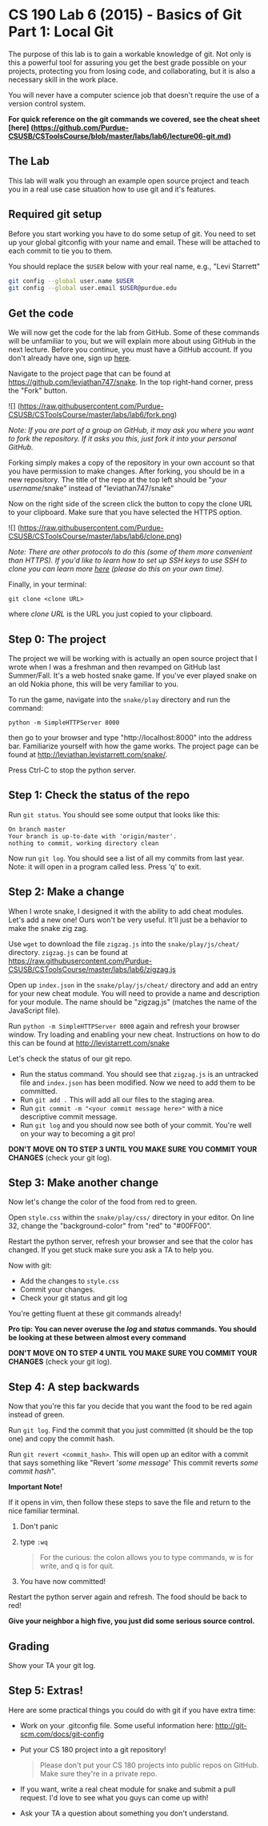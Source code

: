 # CS 190 Lab 6 (2015) - Basics of Git Part 1: Local Git

The purpose of this lab is to gain a workable knowledge of git. Not only is this a powerful
tool for assuring you get the best grade possible on your projects, protecting you from losing
code, and collaborating, but it is also a necessary skill in the work place.

You will never have a computer science job that doesn't require the use of a version control system.

__For quick reference on the git commands we covered, see the cheat sheet [here] (https://github.com/Purdue-CSUSB/CSToolsCourse/blob/master/labs/lab6/lecture06-git.md)__

## The Lab

This lab will walk you through an example open source project and teach you in a real use case situation
how to use git and it's features.

## Required git setup

Before you start working you have to do some setup of git. You need to set up your global gitconfig with
your name and email. These will be attached to each commit to tie you to them.

You should replace the `$USER` below with your real name, e.g., "Levi Starrett"

```bash
git config --global user.name $USER
git config --global user.email $USER@purdue.edu
```

## Get the code

We will now get the code for the lab from GitHub. Some of these commands will be unfamiliar to you, but we will
explain more about using GitHub in the next lecture. Before you continue, you must have a GitHub account. If you
don't already have one, sign up [here](https://github.com/join).

Navigate to the project page that can be found at https://github.com/leviathan747/snake. In the top right-hand corner,
press the "Fork" button.

![] (https://raw.githubusercontent.com/Purdue-CSUSB/CSToolsCourse/master/labs/lab6/fork.png)

*Note: If you are part of a group on GitHub, it may ask you where you want to fork the repository. If it asks you this,
just fork it into your personal GitHub.*

Forking simply makes a copy of the repository in your own account so that you have permission to make changes. After
forking, you should be in a new repository. The title of the repo at the top left should be "*your username*/snake"
instead of "leviathan747/snake"

Now on the right side of the screen click the button to copy the clone URL to your clipboard. Make sure that you have selected
the HTTPS option. 

![] (https://raw.githubusercontent.com/Purdue-CSUSB/CSToolsCourse/master/labs/lab6/clone.png)

*Note: There are other protocols to do this (some of them more convenient than HTTPS). If you'd like to learn how
to set up SSH keys to use SSH to clone you can learn more [here](https://help.github.com/articles/generating-ssh-keys/) (please
do this on your own time).*

Finally, in your terminal:
    
    git clone <clone URL>

where *clone URL* is the URL you just copied to your clipboard.

## Step 0: The project

The project we will be working with is actually an open source project that I wrote when I was a freshman and then revamped
on GitHub last Summer/Fall. It's a web hosted snake game. If you've ever played snake on an old Nokia phone, this will be
very familiar to you.

To run the game, navigate into the `snake/play` directory and run the command:

    python -m SimpleHTTPServer 8000

then go to your browser and type "http://localhost:8000" into the address bar. Familiarize yourself with how the game works.
The project page can be found at http://leviathan.levistarrett.com/snake/.

Press Ctrl-C to stop the python server.

## Step 1: Check the status of the repo

Run `git status`. You should see some output that looks like this:

```
On branch master
Your branch is up-to-date with 'origin/master'.
nothing to commit, working directory clean
```

Now run `git log`. You should see a list of all my commits from last year. Note: it will open in a program called less. Press
'q' to exit.

## Step 2: Make a change

When I wrote snake, I designed it with the ability to add cheat modules. Let's add a new one! Ours won't be very useful. It'll
just be a behavior to make the snake zig zag.

Use `wget` to download the file `zigzag.js` into the `snake/play/js/cheat/` directory. `zigzag.js` can be found at 
https://raw.githubusercontent.com/Purdue-CSUSB/CSToolsCourse/master/labs/lab6/zigzag.js

Open up `index.json` in the `snake/play/js/cheat/` directory and add an entry for your new cheat module. You will need to provide
a name and description for your module. The name should be "zigzag.js" (matches the name of the JavaScript file).

Run `python -m SimpleHTTPServer 8000` again and refresh your browser window. Try loading and enabling your new cheat. Instructions
on how to do this can be found at http://levistarrett.com/snake

Let's check the status of our git repo.
* Run the status command. You should see that `zigzag.js` is an untracked file and `index.json` has been modified. Now we need to 
add them to be committed.
* Run `git add .` This will add all our files to the staging area.
* Run `git commit -m "<your commit message here>"` with a nice descriptive commit message.
* Run `git log` and you should now see both of your commit. You're well on your way to becoming a git pro!

__DON'T MOVE ON TO STEP 3 UNTIL YOU MAKE SURE YOU COMMIT YOUR CHANGES__ (check your git log).

## Step 3: Make another change

Now let's change the color of the food from red to green.

Open `style.css` within the `snake/play/css/` directory in your editor. On line 32, change the "background-color" from "red"
to "#00FF00".

Restart the python server, refresh your browser and see that the color has changed. If you get stuck make sure you ask a TA
to help you.

Now with git:
* Add the changes to `style.css`
* Commit your changes.
* Check your git status and git log

You're getting fluent at these git commands
already!

__Pro tip: You can never overuse the *log* and *status* commands. You should be looking at these between
almost every command__

__DON'T MOVE ON TO STEP 4 UNTIL YOU MAKE SURE YOU COMMIT YOUR CHANGES__ (check your git log).

## Step 4: A step backwards

Now that you're this far you decide that you want the food to be red again instead of green.

Run `git log`. Find the commit that you just committed (it should be the top one) and copy the commit hash.

Run `git revert <commit_hash>`. This will open up an editor with a commit that says something like
"Revert '*some message*' This commit reverts *some commit hash*".

**Important Note!**

If it opens in vim, then follow these steps to save the file and return to the nice familiar terminal.

1. Don't panic
2. type `:wq`

    > For the curious: the colon allows you to type commands, w is for write, and q is for quit.

3. You have now committed!


Restart the python server again and refresh. The food should be back to red!

__Give your neighbor a high five, you just did some serious source control.__

## Grading

Show your TA your git log.

## Step 5: Extras!

Here are some practical things you could do with git if you have extra time:

* Work on your .gitconfig file. Some useful information here: http://git-scm.com/docs/git-config
* Put your CS 180 project into a git repository!

    > Please don't put your CS 180 projects into public repos on GitHub. Make sure they're in a private repo.

* If you want, write a real cheat module for snake and submit a pull request. I'd love to see what you guys can
come up with!
* Ask your TA a question about something you don't understand.
